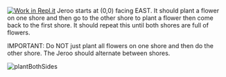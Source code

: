 [![Work in Repl.it](https://classroom.github.com/assets/work-in-replit-14baed9a392b3a25080506f3b7b6d57f295ec2978f6f33ec97e36a161684cbe9.svg)](https://classroom.github.com/online_ide?assignment_repo_id=3251764&assignment_repo_type=AssignmentRepo)
Jeroo starts at (0,0) facing EAST.  It should plant a flower on one shore and then go to the other shore to plant a flower then come back to the first shore.  It should repeat this until both shores are full of flowers.

IMPORTANT: Do NOT just plant all flowers on one shore and then do the other shore.  The Jeroo should alternate between shores.

![plantBothSides](https://user-images.githubusercontent.com/28961298/94055368-78b6da00-fda2-11ea-9801-0146ffdb7b73.jpg)



